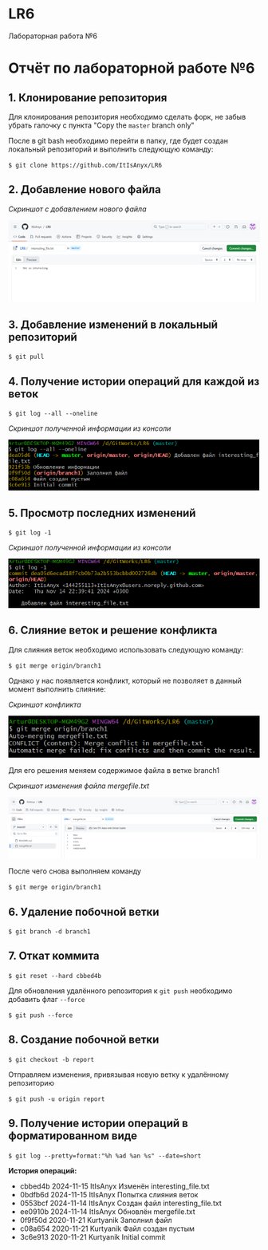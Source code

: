 # LR6
Лабораторная работа №6

# Отчёт по лабораторной работе №6
## 1. Клонирование репозитория
Для клонирования репозитория необходимо сделать форк, не забыв убрать галочку с пункта "Copy the `master` branch only"

После в git bash необходимо перейти в папку, где будет создан локальный репозиторий и выполнить следующую команду:

`$ git clone https://github.com/ItIsAnyx/LR6`

## 2. Добавление нового файла

*Скриншот с добавлением нового файла*

![Добавление файла interesting_file.txt](Изображения/interesting_file.png)

## 3. Добавление изменений в локальный репозиторий

`$ git pull`

## 4. Получение истории операций для каждой из веток

`$ git log --all --oneline`

*Скриншот полученной информации из консоли*

![Информация из консоли о всех ветках](Изображения/git_log_--all_--oneline.png)

## 5. Просмотр последних изменений

`$ git log -1`

*Скриншот полученной информации из консоли*

![Информация из консоли о последнем изменении](Изображения/git_log_-1.png)

## 6. Слияние веток и решение конфликта
Для слияния веток необходимо использовать следующую команду:

`$ git merge origin/branch1`

Однако у нас появляется конфликт, который не позволяет в данный момент выполнить слияние:

*Скриншот конфликта*

![Конфликт при слиянии](Изображения/Конфликт_при_слиянии_веток.png)

Для его решения меняем содержимое файла в ветке branch1

*Скриншот изменения файла mergefile.txt*

![Изменение mergefile.txt](Изображения/mergefile.png)

После чего снова выполняем команду

`$ git merge origin/branch1`

## 6. Удаление побочной ветки

`$ git branch -d branch1`

## 7. Откат коммита

`$ git reset --hard cbbed4b`

Для обновления удалённого репозитория к `git push` необходимо добавить флаг `--force`

`$ git push --force`

## 8. Создание побочной ветки

`$ git checkout -b report`

Отправляем изменения, привязывая новую ветку к удалённому репозиторию

`$ git push -u origin report`

## 9. Получение истории операций в форматированном виде

`$ git log --pretty=format:"%h %ad %an %s" --date=short`

**История операций:**
* cbbed4b 2024-11-15 ItIsAnyx Изменён interesting_file.txt
* 0bdfb6d 2024-11-15 ItIsAnyx Попытка слияния веток
* 0553bcf 2024-11-14 ItIsAnyx Создан файл interesting_file.txt
* ee0910b 2024-11-14 ItIsAnyx Обновлён mergefile.txt
* 0f9f50d 2020-11-21 Kurtyanik Заполнил файл
* c08a654 2020-11-21 Kurtyanik Файл создан пустым
* 3c6e913 2020-11-21 Kurtyanik Initial commit
